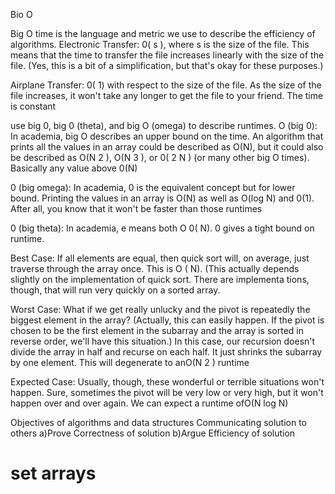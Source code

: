 Bio O

Big O time is the language and metric we use to describe the efficiency of algorithms.
Electronic Transfer: 0( s ), where s is the size of the file. This means that the time to transfer the file
increases linearly with the size of the file. (Yes, this is a bit of a simplification, but that's okay for these
purposes.)

Airplane Transfer: 0( 1) with respect to the size of the file. As the size of the file increases, it won't take
any longer to get the file to your friend. The time is constant

   use big 0, big 0 (theta), and big O (omega) to describe runtimes.
           O (big 0): In academia, big O describes an upper bound on the time. An algorithm that prints all the
values in an array could be described as O(N), but it could also be described as O(N 2 ), O(N 3 ), or 0( 2 N )
(or many other big O times). Basically any value above 0(N)

0 (big omega): In academia, 0 is the equivalent concept but for lower bound. Printing the values in
an array is O(N) as well as O(log N) and 0(1). After all, you know that it won't be faster than those
runtimes

0 (big theta): In academia, e means both O
0( N). 0 gives a tight bound on runtime.

Best Case: If all elements are equal, then quick sort will, on average, just traverse through the array once.
This is O ( N). (This actually depends slightly on the implementation of quick sort. There are implementa­
tions, though, that will run very quickly on a sorted array.


Worst Case: What if we get really unlucky and the pivot is repeatedly
the biggest element in the array?
(Actually, this can easily happen. If the pivot is chosen to be the first element in the subarray and the
array is sorted in reverse order, we'll have this situation.) In this case, our recursion doesn't divide the
array in half and recurse on each half. It just shrinks the subarray by one element. This will degenerate
to anO(N 2 ) runtime

Expected Case: Usually,
though, these wonderful or terrible situations won't happen. Sure, sometimes
the pivot will be very low or very high, but it won't happen over and over again. We can expect a runtime
ofO(N log N)


Objectives of algorithms and data structures
Communicating solution to others
       a)Prove Correctness of solution
       b)Argue Efficiency of solution


# set arrays
       